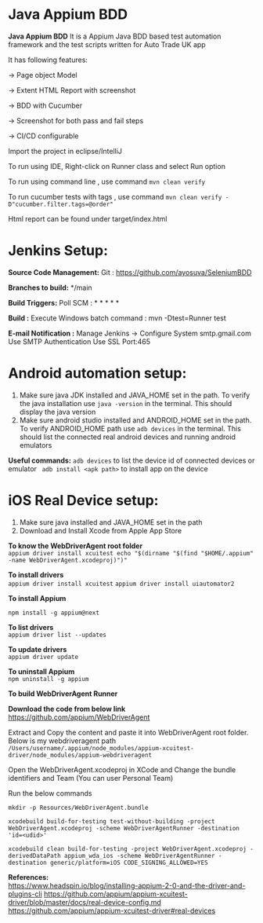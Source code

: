 # Java Appium BDD 
**Java Appium BDD**
It is a Appium Java BDD based test automation framework and the test scripts written for Auto Trade UK app

It has following features:

-> Page object Model

-> Extent HTML Report with screenshot

-> BDD with Cucumber

-> Screenshot for both pass and fail steps

-> CI/CD configurable

Import the project in eclipse/IntelliJ

To run using IDE, Right-click on Runner class and select Run option

To run using command line , use command ```mvn clean verify```

To run cucumber tests with tags , use command ```mvn clean verify -D"cucumber.filter.tags=@order"```

Html report can be found under target/index.html

# Jenkins Setup:

**Source Code Management:** Git : https://github.com/ayosuva/SeleniumBDD

**Branches to build:** */main

**Build Triggers:** Poll SCM : * * * * *

**Build :** Execute Windows batch command : mvn -Dtest=Runner test

**E-mail Notification :**
Manage Jenkins -> Configure System
smtp.gmail.com
Use SMTP Authentication
Use SSL
Port:465



# Android automation setup:

1. Make sure java JDK installed and JAVA_HOME set in the path. To verify the java installation use ```java -version``` in the terminal. This should display the java version
2. Make sure android studio installed and ANDROID_HOME set in the path. To verify ANDROID_HOME path use ```adb devices``` in the terminal. This should list the connected real android devices and running android emulators

<b>Useful commands:</b>
```adb devices``` to list the device id of connected devices or emulator
``` adb install <apk path>``` to install app on the device


# iOS Real Device setup:

1. Make sure java installed and JAVA_HOME set in the path
2. Download and Install Xcode from Apple App Store

<b>To know the WebDriverAgent root folder</b> </br>
```appium driver install xcuitest echo "$(dirname "$(find "$HOME/.appium" -name WebDriverAgent.xcodeproj)")"```

<b>To install drivers</b> </br>
```appium driver install xcuitest```
```appium driver install uiautomator2 ```

<b>To install Appium</b> </br>

```npm install -g appium@next```

<b>To list drivers</b> </br>
```appium driver list --updates```

<b>To update drivers</b> </br>
```appium driver update```

<b>To uninstall Appium</b> </br>
```npm uninstall -g appium```

<b>To build WebDriverAgent Runner</b> </br>

<b>Download the code from below link</b> </br>
https://github.com/appium/WebDriverAgent

Extract and Copy the content and paste it into WebDriverAgent root folder. Below is my webdriveragent path<br>
```/Users/username/.appium/node_modules/appium-xcuitest-driver/node_modules/appium-webdriveragent```

Open the WebDriverAgent.xcodeproj in XCode and Change the bundle identifiers and Team (You can user Personal Team)

Run the below commands</br>

```mkdir -p Resources/WebDriverAgent.bundle```</br>

```xcodebuild build-for-testing test-without-building -project WebDriverAgent.xcodeproj -scheme WebDriverAgentRunner -destination 'id=<udid>'```</br>

```xcodebuild clean build-for-testing -project WebDriverAgent.xcodeproj -derivedDataPath appium_wda_ios -scheme WebDriverAgentRunner -destination generic/platform=iOS CODE_SIGNING_ALLOWED=YES```</br>

<b>References:</b> </br>
https://www.headspin.io/blog/installing-appium-2-0-and-the-driver-and-plugins-cli
https://github.com/appium/appium-xcuitest-driver/blob/master/docs/real-device-config.md
https://github.com/appium/appium-xcuitest-driver#real-devices
